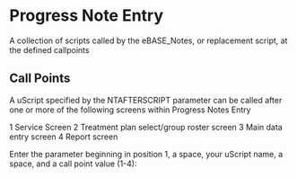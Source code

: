 # Progress Note Entry 

A collection of scripts called by the eBASE_Notes, or replacement script, at the defined callpoints

## Call Points

A uScript specified by the NTAFTERSCRIPT parameter can be called after one or more of the following screens within Progress Notes Entry

   1 Service Screen
   2 Treatment plan select/group roster screen
   3 Main data entry screen
   4 Report screen

Enter the parameter beginning in position 1, a space, your uScript name, a space, and a call point value (1-4):

